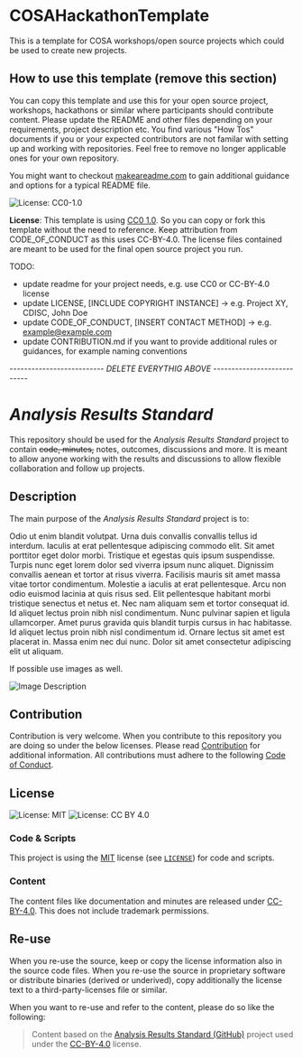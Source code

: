 # COSAHackathonTemplate

This is a template for COSA workshops/open source projects which could be used to create new projects.

## How to use this template (remove this section)

You can copy this template and use this for your open source project, workshops, hackathons or similar where participants should contribute content. Please update the README and other files depending on your requirements, project description etc. You find various "How Tos" documents if you or your expected contributors are not familar with setting up and working with repositories. Feel free to remove no longer applicable ones for your own repository.

You might want to checkout [makeareadme.com](https://www.makeareadme.com) to gain additional guidance and options for a typical README file.

![License: CC0-1.0](https://img.shields.io/badge/License-CC0_1.0-blue.svg)

**License**: This template is using [CC0 1.0](https://creativecommons.org/publicdomain/zero/1.0/). So you can copy or fork this template without the need to reference. Keep attribution from CODE_OF_CONDUCT as this uses CC-BY-4.0. The license files contained are meant to be used for the final open source project you run.

TODO:

* update readme for your project needs, e.g. use CC0 or CC-BY-4.0 license
* update LICENSE, [INCLUDE COPYRIGHT INSTANCE] -> e.g. Project XY, CDISC, John Doe
* update CODE_OF_CONDUCT, [INSERT CONTACT METHOD] -> e.g. <example@example.com>
* update CONTRIBUTION.md if you want to provide additional rules or guidances, for example naming conventions

*-------------------------- DELETE EVERYTHIG ABOVE ---------------------------*


# *Analysis Results Standard* 

This repository should be used for the *Analysis Results Standard* project to contain ~~code, minutes,~~ notes, outcomes, discussions and more. It is meant to allow anyone working with the results and discussions to allow flexible collaboration and follow up projects.

## Description

The main purpose of the *Analysis Results Standard* project is to:

Odio ut enim blandit volutpat. Urna duis convallis convallis tellus id interdum. Iaculis at erat pellentesque adipiscing commodo elit. Sit amet porttitor eget dolor morbi. Tristique et egestas quis ipsum suspendisse. Turpis nunc eget lorem dolor sed viverra ipsum nunc aliquet. Dignissim convallis aenean et tortor at risus viverra. Facilisis mauris sit amet massa vitae tortor condimentum. Molestie a iaculis at erat pellentesque. Arcu non odio euismod lacinia at quis risus sed. Elit pellentesque habitant morbi tristique senectus et netus et. Nec nam aliquam sem et tortor consequat id. Id aliquet lectus proin nibh nisl condimentum. Nunc pulvinar sapien et ligula ullamcorper. Amet purus gravida quis blandit turpis cursus in hac habitasse. Id aliquet lectus proin nibh nisl condimentum id. Ornare lectus sit amet est placerat in. Massa enim nec dui nunc. Dolor sit amet consectetur adipiscing elit ut aliquam.

If possible use images as well.

![Image Description](./images/placeholder.png)

## Contribution

Contribution is very welcome. When you contribute to this repository you are doing so under the below licenses. Please read [Contribution](CONTRIBUTING.md) for additional information. All contributions must adhere to the following [Code of Conduct](CODE_OF_CONDUCT.md).

## License

![License: MIT](https://img.shields.io/badge/License-MIT-blue.svg) ![License: CC BY 4.0](https://img.shields.io/badge/License-CC_BY_4.0-blue.svg)

### Code & Scripts

This project is using the [MIT](http://www.opensource.org/licenses/MIT "The MIT License | Open Source Initiative") license (see [`LICENSE`](LICENSE)) for code and scripts.

### Content

The content files like documentation and minutes are released under [CC-BY-4.0](https://creativecommons.org/licenses/by/4.0/). This does not include trademark permissions.

## Re-use

When you re-use the source, keep or copy the license information also in the source code files. When you re-use the source in proprietary software or distribute binaries (derived or underived), copy additionally the license text to a third-party-licenses file or similar.

When you want to re-use and refer to the content, please do so like the following:

> Content based on the [Analysis Results Standard (GitHub)](https://github.com/cdisc-org/analysis-results-standard) project used under the [CC-BY-4.0](https://creativecommons.org/licenses/by/4.0/) license.




